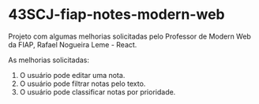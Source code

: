 # 43SCJ-fiap-notes-modern-web

Projeto com algumas melhorias solicitadas pelo Professor de Modern Web da FIAP, Rafael Nogueira Leme - React.

As melhorias solicitadas:
1. O usuário pode editar uma nota.
1. O usuário pode filtrar notas pelo texto.
1. O usuário pode classificar notas por prioridade.
